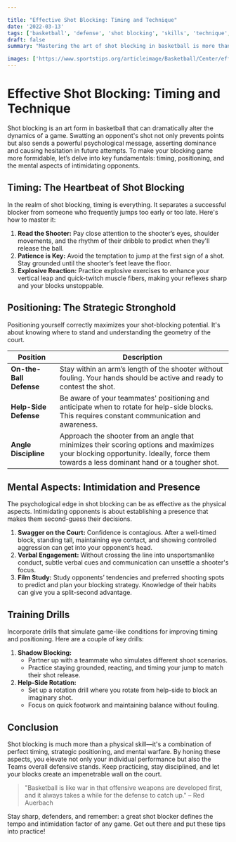 ```yaml
---

title: "Effective Shot Blocking: Timing and Technique"
date: '2022-03-13'
tags: ['basketball', 'defense', 'shot blocking', 'skills', 'technique', 'timing', 'coaching', 'player development', 'mental game']
draft: false
summary: "Mastering the art of shot blocking in basketball is more than just jumping high; it's about perfect timing, strategic positioning, and the mental edge to intimidate opponents. Learn essential tips and tricks to elevate your defensive game."

images: ['https://www.sportstips.org/articleimage/Basketball/Center/effective_shot_blocking_timing_and_technique.webp']
---
```


# Effective Shot Blocking: Timing and Technique

Shot blocking is an art form in basketball that can dramatically alter the dynamics of a game. Swatting an opponent's shot not only prevents points but also sends a powerful psychological message, asserting dominance and causing hesitation in future attempts. To make your blocking game more formidable, let’s delve into key fundamentals: timing, positioning, and the mental aspects of intimidating opponents.

## **Timing: The Heartbeat of Shot Blocking**

In the realm of shot blocking, timing is everything. It separates a successful blocker from someone who frequently jumps too early or too late. Here's how to master it:

1. **Read the Shooter:** Pay close attention to the shooter’s eyes, shoulder movements, and the rhythm of their dribble to predict when they'll release the ball.
2. **Patience is Key:** Avoid the temptation to jump at the first sign of a shot. Stay grounded until the shooter’s feet leave the floor.
3. **Explosive Reaction:** Practice explosive exercises to enhance your vertical leap and quick-twitch muscle fibers, making your reflexes sharp and your blocks unstoppable.

## **Positioning: The Strategic Stronghold**

Positioning yourself correctly maximizes your shot-blocking potential. It's about knowing where to stand and understanding the geometry of the court.

| Position | Description |
| -------- | ----------- |
| **On-the-Ball Defense** | Stay within an arm’s length of the shooter without fouling. Your hands should be active and ready to contest the shot. |
| **Help-Side Defense** | Be aware of your teammates' positioning and anticipate when to rotate for help-side blocks. This requires constant communication and awareness. |
| **Angle Discipline** | Approach the shooter from an angle that minimizes their scoring options and maximizes your blocking opportunity. Ideally, force them towards a less dominant hand or a tougher shot. |

## **Mental Aspects: Intimidation and Presence**

The psychological edge in shot blocking can be as effective as the physical aspects. Intimidating opponents is about establishing a presence that makes them second-guess their decisions.

1. **Swagger on the Court:** Confidence is contagious. After a well-timed block, standing tall, maintaining eye contact, and showing controlled aggression can get into your opponent’s head.
2. **Verbal Engagement:** Without crossing the line into unsportsmanlike conduct, subtle verbal cues and communication can unsettle a shooter's focus.
3. **Film Study:** Study opponents’ tendencies and preferred shooting spots to predict and plan your blocking strategy. Knowledge of their habits can give you a split-second advantage. 

## **Training Drills**

Incorporate drills that simulate game-like conditions for improving timing and positioning. Here are a couple of key drills:

1. **Shadow Blocking:**
   - Partner up with a teammate who simulates different shoot scenarios.
   - Practice staying grounded, reacting, and timing your jump to match their shot release.
2. **Help-Side Rotation:**
   - Set up a rotation drill where you rotate from help-side to block an imaginary shot.
   - Focus on quick footwork and maintaining balance without fouling.

## **Conclusion**

Shot blocking is much more than a physical skill—it's a combination of perfect timing, strategic positioning, and mental warfare. By honing these aspects, you elevate not only your individual performance but also the Teams overall defensive stands. Keep practicing, stay disciplined, and let your blocks create an impenetrable wall on the court.

> "Basketball is like war in that offensive weapons are developed first, and it always takes a while for the defense to catch up." – Red Auerbach

Stay sharp, defenders, and remember: a great shot blocker defines the tempo and intimidation factor of any game. Get out there and put these tips into practice!
```